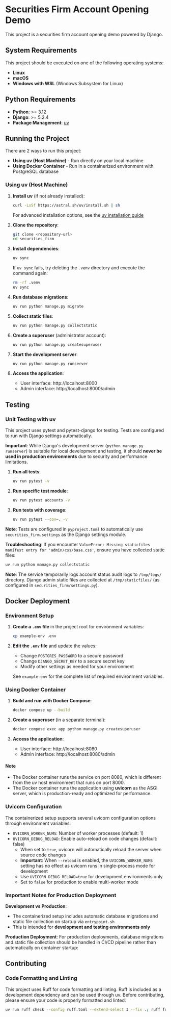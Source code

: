 # Securities Firm Account Opening Demo

This project is a securities firm account opening demo powered by Django.

## System Requirements

This project should be executed on one of the following operating systems:
- **Linux**
- **macOS**
- **Windows with WSL** (Windows Subsystem for Linux)

## Python Requirements

- **Python**: >= 3.12
- **Django**: >= 5.2.4
- **Package Management**: [uv](https://docs.astral.sh/uv/guides/)

## Running the Project

There are 2 ways to run this project:

- **Using uv (Host Machine)** - Run directly on your local machine
- **Using Docker Container** - Run in a containerized environment with PostgreSQL database

### Using uv (Host Machine)

1. **Install uv** (if not already installed):
   ```bash
   curl -LsSf https://astral.sh/uv/install.sh | sh
   ```
   For advanced installation options, see the [uv installation guide](https://docs.astral.sh/uv/getting-started/installation/)

2. **Clone the repository**:

   ```bash
   git clone <repository-url>
   cd securities_firm
   ```

3. **Install dependencies**:

   ```bash
   uv sync
   ```
   
   If `uv sync` fails, try deleting the `.venv` directory and execute the command again:
   ```bash
   rm -rf .venv
   uv sync
   ```

4. **Run database migrations**:

   ```bash
   uv run python manage.py migrate
   ```

5. **Collect static files**:

   ```bash
   uv run python manage.py collectstatic
   ```

6. **Create a superuser** (administrator account):

   ```bash
   uv run python manage.py createsuperuser
   ```

7. **Start the development server**:

   ```bash
   uv run python manage.py runserver
   ```

8. **Access the application**:
   - User interface: http://localhost:8000
   - Admin interface: http://localhost:8000/admin

## Testing

### Unit Testing with uv

This project uses pytest and pytest-django for testing. Tests are configured to run with Django settings automatically.

**Important**: While Django's development server (`python manage.py runserver`) is suitable for local development and testing, it should **never be used in production environments** due to security and performance limitations.

1. **Run all tests**:

   ```bash
   uv run pytest -v
   ```

2. **Run specific test module**:

   ```bash
   uv run pytest accounts -v
   ```

3. **Run tests with coverage**:

   ```bash
   uv run pytest --cov=. -v
   ```

**Note**: Tests are configured in `pyproject.toml` to automatically use `securities_firm.settings` as the Django settings module.

**Troubleshooting**: If you encounter `ValueError: Missing staticfiles manifest entry for 'admin/css/base.css'`, ensure you have collected static files:

```bash
uv run python manage.py collectstatic
```

**Note**: The service temporarily logs account status audit logs to `/tmp/logs/` directory. Django admin static files are collected at `/tmp/staticfiles/` (as configured in `securities_firm/settings.py`).

## Docker Deployment

### Environment Setup

1. **Create a `.env` file** in the project root for environment variables:

   ```bash
   cp example-env .env
   ```

2. **Edit the `.env` file** and update the values:

   - Change `POSTGRES_PASSWORD` to a secure password
   - Change `DJANGO_SECRET_KEY` to a secure secret key
   - Modify other settings as needed for your environment

   See `example-env` for the complete list of required environment variables.

### Using Docker Container

1. **Build and run with Docker Compose**:

   ```bash
   docker compose up --build
   ```

2. **Create a superuser** (in a separate terminal):

   ```bash
   docker compose exec app python manage.py createsuperuser
   ```

3. **Access the application**:
   - User interface: http://localhost:8080
   - Admin interface: http://localhost:8080/admin

#### **Note**
  - The Docker container runs the service on port 8080, which is different from the uv host environment that runs on port 8000.
  - The Docker container runs the application using **uvicorn** as the ASGI server, which is production-ready and optimized for performance.

### Uvicorn Configuration

The containerized setup supports several uvicorn configuration options through environment variables:

- `UVICORN_WORKER_NUMS`: Number of worker processes (default: 1)
- `UVICORN_DEBUG_RELOAD`: Enable auto-reload on code changes (default: false)
  - When set to `true`, uvicorn will automatically reload the server when source code changes
  - **Important**: When `--reload` is enabled, the `UVICORN_WORKER_NUMS` setting has no effect as uvicorn runs in single-process mode for development
  - Use `UVICORN_DEBUG_RELOAD=true` for development environments only
  - Set to `false` for production to enable multi-worker mode

### Important Notes for Production Deployment

**Development vs Production**:

- The containerized setup includes automatic database migrations and static file collection on startup via `entrypoint.sh`
- This is intended for **development and testing environments only**

**Production Deployment**:
For production deployments, database migrations and static file collection should be handled in CI/CD pipeline rather than automatically on container startup:

## Contributing

### Code Formatting and Linting

This project uses Ruff for code formatting and linting. Ruff is included as a development dependency and can be used through uv. Before contributing, please ensure your code is properly formatted and linted:

```bash
uv run ruff check --config ruff.toml --extend-select I --fix .; ruff format
```
